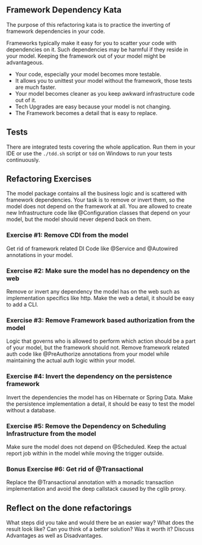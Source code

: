 Framework Dependency Kata
-------------------------

The purpose of this refactoring kata is to practice the inverting of framework dependencies in your code.

Frameworks typically make it easy for you to scatter your code with dependencies on it.
Such dependencies may be harmful if they reside in your model.
Keeping the framework out of your model might be advantageous.

- Your code, especially your model becomes more testable.
- It allows you to unittest your model without the framework, those tests are much faster.
- Your model becomes cleaner as you keep awkward infrastructure code out of it.
- Tech Upgrades are easy because your model is not changing.
- The Framework becomes a detail that is easy to replace.

## Tests

There are integrated tests covering the whole application.
Run them in your IDE or use the `./tdd.sh` script or `tdd` on Windows to run your tests continuously.

## Refactoring Exercises

The model package contains all the business logic and is scattered with framework dependencies.
Your task is to remove or invert them, so the model does not depend on the framework at all.
You are allowed to create new Infrastructure code like @Configuration classes that depend on your model, but the model should never depend back on them.

### Exercise #1: Remove CDI from the model

Get rid of framework related DI Code like @Service and @Autowired annotations in your model.

### Exercise #2: Make sure the model has no dependency on the web

Remove or invert any dependency the model has on the web such as implementation specifics like http.
Make the web a detail, it should be easy to add a CLI.

### Exercise #3: Remove Framework based authorization from the model

Logic that governs who is allowed to perform which action should be a part of your model, but the framework should not.
Remove framework related auth code like @PreAuthorize annotations from your model while maintaining the actual auth logic within your model.

### Exercise #4: Invert the dependency on the persistence framework

Invert the dependencies the model has on Hibernate or Spring Data.
Make the persistence implementation a detail, it should be easy to test the model without a database.

### Exercise #5: Remove the Dependency on Scheduling Infrastructure from the model

Make sure the model does not depend on @Scheduled. 
Keep the actual report job within in the model while moving the trigger outside.

### Bonus Exercise #6: Get rid of @Transactional

Replace the @Transactional annotation with a monadic transaction implementation and avoid the deep callstack caused by the cglib proxy.

## Reflect on the done refactorings

What steps did you take and would there be an easier way?
What does the result look like? Can you think of a better solution?
Was it worth it? Discuss Advantages as well as Disadvantages.

